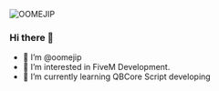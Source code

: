 ![OOMEJIP](https://user-images.githubusercontent.com/69800408/190935470-70590c88-e993-436d-9997-0cee369cbd5c.png)
### Hi there 👋
- 👋 I’m @oomejip 
- 👀 I’m interested in FiveM Development.
- 🌱 I’m currently learning QBCore Script developing


